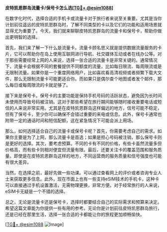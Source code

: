**皮特凯恩群岛流量卡/保号卡怎么选[[TG💪+ @esim1088](https://t.me/s/esim1088)]**

在数字化时代，选择合适的手机卡或流量卡对于旅行者来说至关重要。尤其是当你计划前往遥远的皮特凯恩群岛时，了解不同类型的卡以及它们的功能和适用场景就显得尤为重要了。今天，我们就来聊聊皮特凯恩群岛的流量卡和保号卡，帮助你做出更明智的选择。

首先，我们来了解一下什么是流量卡。流量卡顾名思义就是提供数据流量服务的卡片，它可以帮助你在岛上使用互联网进行导航、社交媒体互动或者在线办公等。对于那些需要经常上网的人来说，选择一张合适的流量卡是非常关键的。通常情况下，流量卡会根据不同的套餐提供不同额度的流量，比如每日限流、每周限流或是无限制流量。如果你是一个重度网络用户，比如喜欢看高清视频或者频繁下载大文件，那么无限制流量卡可能更适合你。而如果只是偶尔查个地图或者发个邮件，那么每日或每周限流的卡就足够了。

接下来是保号卡。保号卡的主要功能是保持手机号码的活跃状态，避免因为长时间未使用而导致号码被注销。这对于那些希望在旅行期间能够随时接收重要电话或短信的人来说非常实用。尤其是在皮特凯恩群岛这样偏远的地方，信号可能不稳定，但有了保号卡，至少你可以确保不会错过重要的来电或信息。此外，保号卡通常也附带一定的通话时间和短信配额，这在紧急情况下可能会派上用场。

那么，如何选择适合自己的流量卡或保号卡呢？首先，你需要考虑自己的需求。如果你主要是为了上网，那么流量卡是首选；如果是担心号码被注销，那么保号卡则是更好的选择。其次，要考虑预算。不同的卡有不同的价格，有些卡虽然流量多但价格高，而有些卡则相对便宜但流量有限。最后，还要关注卡的覆盖范围和服务质量。即使是在皮特凯恩群岛这样的地方，不同运营商的服务质量和信号强度也可能有很大差异。

当然，在选择之前，最好先做一些功课。可以通过查看网上的评价或者咨询专业人士来获取更多信息。此外，现在市面上也有一些支持eSIM技术的手机卡，这种卡可以直接通过手机设置激活，无需物理更换，非常方便。对于经常旅行的人来说，eSIM卡无疑是一个不错的选择。

总之，无论是流量卡还是保号卡，选择时都要结合自己的实际需求和预算来决定。希望这篇文章能为你提供一些有用的参考。无论你是计划前往皮特凯恩群岛旅行，还是已经在那里生活，选择一张合适的卡都能让你的旅程更加顺畅愉快。

[[TG💪+ @esim1088](https://t.me/s/esim1088) ![Image](https://i.postimg.cc/4NQfJmqS/Snipaste-2025-05-13-00-14-12.png)]
